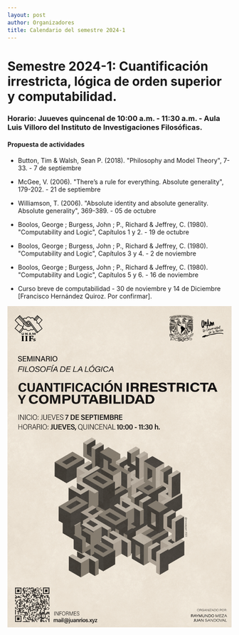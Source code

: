 ```yaml
---
layout: post
author: Organizadores
title: Calendario del semestre 2024-1
---
```


# Semestre 2024-1: Cuantificación irrestricta, lógica de orden superior y computabilidad.

### Horario: Juueves quincenal de 10:00 a.m. - 11:30 a.m. - Aula Luis Villoro del Instituto de Investigaciones Filosóficas.

#### Propuesta de actividades

* Button, Tim & Walsh, Sean P. (2018). "Philosophy and Model Theory", 7-33. - 7 de septiembre

* McGee, V. (2006). "There’s a rule for everything. Absolute generality", 179-202. - 21 de septiembre 

* Williamson, T. (2006). "Absolute identity and absolute generality. Absolute generality", 369-389. - 05 de octubre

* Boolos, George ; Burgess, John ; P., Richard & Jeffrey, C. (1980). "Computability and Logic", Capítulos 1 y 2. - 19 de octubre

* Boolos, George ; Burgess, John ; P., Richard & Jeffrey, C. (1980). "Computability and Logic", Capítulos 3 y 4. - 2 de noviembre

* Boolos, George ; Burgess, John ; P., Richard & Jeffrey, C. (1980). "Computability and Logic", Capítulos 5 y 6. - 16 de noviembre

* Curso breve de computabilidad - 30 de noviembre y 14 de Diciembre [Francisco Hernández Quiroz. Por confirmar].

![Poster del Semestre](/assets/images/PLC.png)
